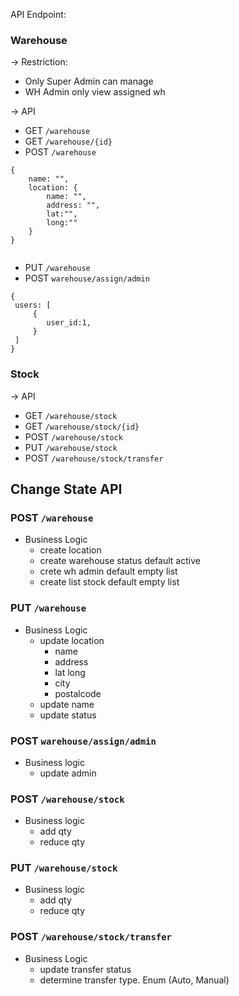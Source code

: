 API Endpoint:

### Warehouse
-> Restriction:
- Only Super Admin can manage
- WH Admin only view assigned wh

-> API
- GET `/warehouse`
- GET `/warehouse/{id}`
- POST `/warehouse`
```
{
    name: "",
    location: {
        name: "",
        address: "",
        lat:"",
        long:""
    }
}
  
   ```
- PUT `/warehouse`
- POST `warehouse/assign/admin`
```
{
 users: [
     {
        user_id:1,
     }
 ]
}
```

### Stock
-> API
- GET `/warehouse/stock`
- GET `/warehouse/stock/{id}`
- POST `/warehouse/stock`
- PUT `/warehouse/stock`
- POST `/warehouse/stock/transfer`

## Change State API

### POST `/warehouse`
- Business Logic
  - create location
  - create warehouse status default active
  - crete wh admin default empty list
  - create list stock default empty list
### PUT `/warehouse`
- Business Logic
  - update location
    - name
    - address
    - lat long
    - city
    - postalcode 
  - update name
  - update status
### POST `warehouse/assign/admin`
- Business logic
  - update admin 
### POST `/warehouse/stock`
- Business logic
  - add qty
  - reduce qty 
### PUT `/warehouse/stock`
- Business logic
  - add qty
  - reduce qty 
### POST `/warehouse/stock/transfer`
- Business Logic
  - update transfer status
  - determine transfer type. Enum (Auto, Manual)

